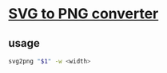 # [SVG to PNG converter](https://github.com/v0lt/svg2png)

## usage

```sh
svg2png "$1" -w <width>
```
